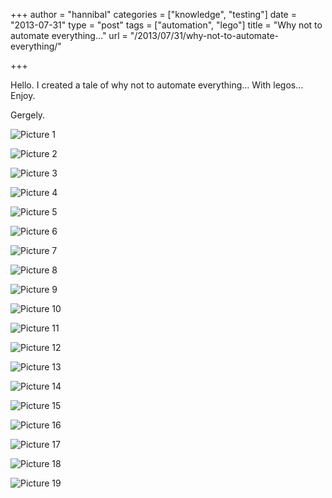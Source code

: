 +++
author = "hannibal"
categories = ["knowledge", "testing"]
date = "2013-07-31"
type = "post"
tags = ["automation", "lego"]
title = "Why not to automate everything…"
url = "/2013/07/31/why-not-to-automate-everything/"

+++

Hello. I created a tale of why not to automate everything&#8230; With legos&#8230; Enjoy.
  
Gergely.

![Picture 1][1]</br>
  
![Picture 2][2]</br>
  
![Picture 3][3]</br>
  
![Picture 4][4]</br>
  
![Picture 5][5]</br>
  
![Picture 6][6]</br>
  
![Picture 7][7]</br>
  
![Picture 8][8]</br>
  
![Picture 9][9]</br>
  
![Picture 10][10]</br>
  
![Picture 11][11]</br>
  
![Picture 12][12]</br>
  
![Picture 13][13]</br>
  
![Picture 14][14]</br>
  
![Picture 15][15]</br>
  
![Picture 16][16]</br>
  
![Picture 17][17]</br>
  
![Picture 18][18]</br>
  
![Picture 19][19]</br>

 [1]: https://dl.dropboxusercontent.com/u/7604030/lego/picture1.jpg
 [2]: https://dl.dropboxusercontent.com/u/7604030/lego/picture2.jpg
 [3]: https://dl.dropboxusercontent.com/u/7604030/lego/picture3.jpg
 [4]: https://dl.dropboxusercontent.com/u/7604030/lego/picture4.jpg
 [5]: https://dl.dropboxusercontent.com/u/7604030/lego/picture5.jpg
 [6]: https://dl.dropboxusercontent.com/u/7604030/lego/picture6.jpg
 [7]: https://dl.dropboxusercontent.com/u/7604030/lego/picture7fixed.jpg
 [8]: https://dl.dropboxusercontent.com/u/7604030/lego/picture8.jpg
 [9]: https://dl.dropboxusercontent.com/u/7604030/lego/picture9.jpg
 [10]: https://dl.dropboxusercontent.com/u/7604030/lego/picture10.jpg
 [11]: https://dl.dropboxusercontent.com/u/7604030/lego/picture11.jpg
 [12]: https://dl.dropboxusercontent.com/u/7604030/lego/picture12.jpg
 [13]: https://dl.dropboxusercontent.com/u/7604030/lego/picture13.jpg
 [14]: https://dl.dropboxusercontent.com/u/7604030/lego/picture14.jpg
 [15]: https://dl.dropboxusercontent.com/u/7604030/lego/picture15.jpg
 [16]: https://dl.dropboxusercontent.com/u/7604030/lego/picture16.jpg
 [17]: https://dl.dropboxusercontent.com/u/7604030/lego/picture17.jpg
 [18]: https://dl.dropboxusercontent.com/u/7604030/lego/picture18.jpg
 [19]: https://dl.dropboxusercontent.com/u/7604030/lego/picture19.jpg